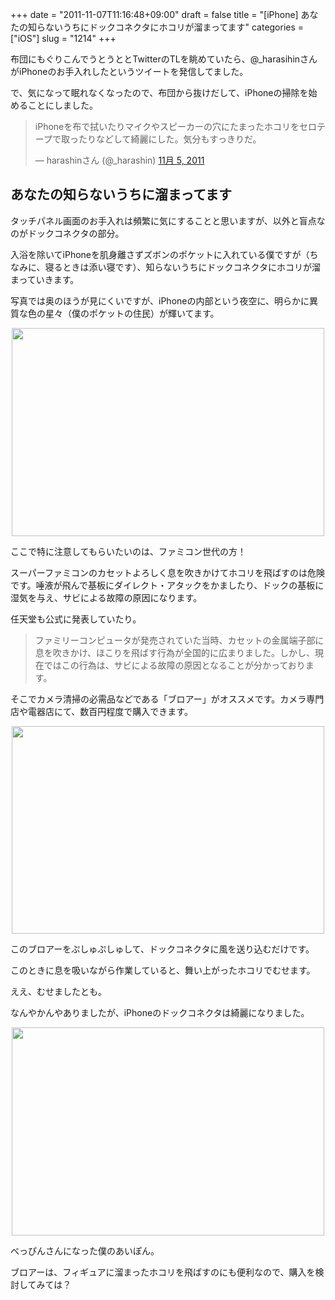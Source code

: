 +++
date = "2011-11-07T11:16:48+09:00"
draft = false
title = "[iPhone] あなたの知らないうちにドックコネクタにホコリが溜まってます"
categories = ["iOS"]
slug = "1214"
+++

布団にもぐりこんでうとうととTwitterのTLを眺めていたら、@_harasihinさんがiPhoneのお手入れしたというツイートを発信してました。

で、気になって眠れなくなったので、布団から抜けだして、iPhoneの掃除を始めることにしました。

<blockquote class="twitter-tweet" lang="ja"><p>iPhoneを布で拭いたりマイクやスピーカーの穴にたまったホコリをセロテープで取ったりなどして綺麗にした。気分もすっきりだ。</p>&mdash; harashinさん (@_harashin) <a href="https://twitter.com/_harashin/status/132836522570420224" data-datetime="2011-11-05T15:07:49+00:00">11月 5, 2011</a></blockquote>

<h2>あなたの知らないうちに溜まってます</h2>

タッチパネル画面のお手入れは頻繁に気にすることと思いますが、以外と盲点なのがドックコネクタの部分。

入浴を除いてiPhoneを肌身離さずズボンのポケットに入れている僕ですが（ちなみに、寝るときは添い寝です）、知らないうちにドックコネクタにホコリが溜まっていきます。

写真では奥のほうが見にくいですが、iPhoneの内部という夜空に、明らかに異質な色の星々（僕のポケットの住民）が輝いてます。

<img style="display:block; margin-left:auto; margin-right:auto;" src="/images/2011/11/1214_1.jpg" border="0" width="500" height="333" />

ここで特に注意してもらいたいのは、ファミコン世代の方！

スーパーファミコンのカセットよろしく息を吹きかけてホコリを飛ばすのは危険です。唾液が飛んで基板にダイレクト・アタックをかましたり、ドックの基板に湿気を与え、サビによる故障の原因になります。

任天堂も公式に発表していたり。

<blockquote><p>ファミリーコンピュータが発売されていた当時、カセットの金属端子部に息を吹きかけ、ほこりを飛ばす行為が全国的に広まりました。しかし、現在ではこの行為は、サビによる故障の原因となることが分かっております。</p></blockquote>

そこでカメラ清掃の必需品などである「ブロアー」がオススメです。カメラ専門店や電器店にて、数百円程度で購入できます。

<img style="display:block; margin-left:auto; margin-right:auto;" src="/images/2011/11/1214_2.jpg" border="0" width="500" height="332" />

このブロアーをぷしゅぷしゅして、ドックコネクタに風を送り込むだけです。

このときに息を吸いながら作業していると、舞い上がったホコリでむせます。

ええ、むせましたとも。

なんやかんやありましたが、iPhoneのドックコネクタは綺麗になりました。

<img style="display:block; margin-left:auto; margin-right:auto;" src="/images/2011/11/1214_3.jpg" border="0" width="500" height="333" />

べっぴんさんになった僕のあいぽん。

ブロアーは、フィギュアに溜まったホコリを飛ばすのにも便利なので、購入を検討してみては？
